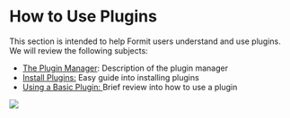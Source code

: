 # How to Use Plugins

This section is intended to help Formit users understand and use plugins. We will review the following subjects:&#x20;

* [The Plugin Manager](the-plugin-manager.md): Description of the plugin manager&#x20;
* [Install Plugins:](broken-reference) Easy guide into installing plugins
* [Using a Basic Plugin: ](using-a-basic-plugin.md)Brief review into how to use a plugin&#x20;

![](../../.gitbook/assets/g6.gif)
